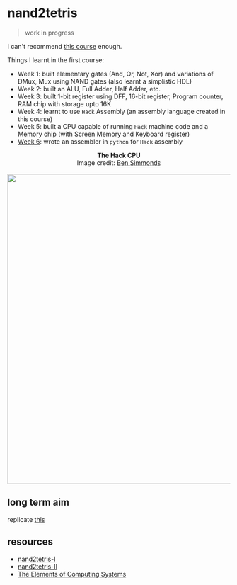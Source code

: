 # nand2tetris

> work in progress

I can't recommend [this course](https://www.coursera.org/learn/build-a-computer) enough.

Things I learnt in the first course:
* Week 1: built elementary gates (And, Or, Not, Xor) and variations of DMux, Mux using NAND gates (also learnt a simplistic HDL)
* Week 2: built an ALU, Full Adder, Half Adder, etc.
* Week 3: built 1-bit register using DFF, 16-bit register, Program counter, RAM chip with storage upto 16K
* Week 4: learnt to use `Hack` Assembly (an assembly language created in this course)
* Week 5: built a CPU capable of running `Hack` machine code and a Memory chip (with Screen Memory and Keyboard register)
* [Week 6](./week-6): wrote an assembler in `python` for `Hack` assembly

<p align="center">
  <b>The Hack CPU</b><br>
  Image credit: <a href="https://www.bencode.net/">Ben Simmonds</a>
  <br><br>
  <img src="https://user-images.githubusercontent.com/22986666/128568198-a48045dd-7f2c-4877-9cc8-0ecd42b7d809.png" width="700px">
</p>

## long term aim

replicate [this](https://www.youtube.com/watch?v=HwK6U5e9Ow0)

## resources

* [nand2tetris-I](https://www.coursera.org/learn/build-a-computer)
* [nand2tetris-II](https://www.coursera.org/learn/nand2tetris2)
* [The Elements of Computing Systems](https://www.nand2tetris.org/book)
